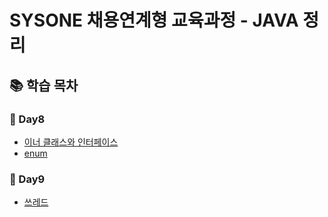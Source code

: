 # SYSONE 채용연계형 교육과정 - JAVA 정리

## 📚 학습 목차

### 📘 Day8
- [이너 클래스와 인터페이스](./day8/innerclass&interface.md)
- [enum](./day8/enum.md)

### 📘 Day9
- [쓰레드](./day8/thread.md)
